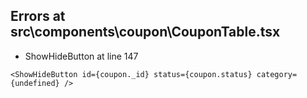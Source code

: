## Errors at src\components\coupon\CouponTable.tsx

- ShowHideButton at line 147
```
<ShowHideButton id={coupon._id} status={coupon.status} category={undefined} />
```
